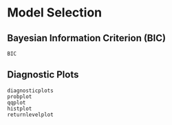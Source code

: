 # Model Selection

## Bayesian Information Criterion (BIC)

```@docs
BIC
```

## Diagnostic Plots

 ```@docs
diagnosticplots
probplot
qqplot
histplot
returnlevelplot
```

